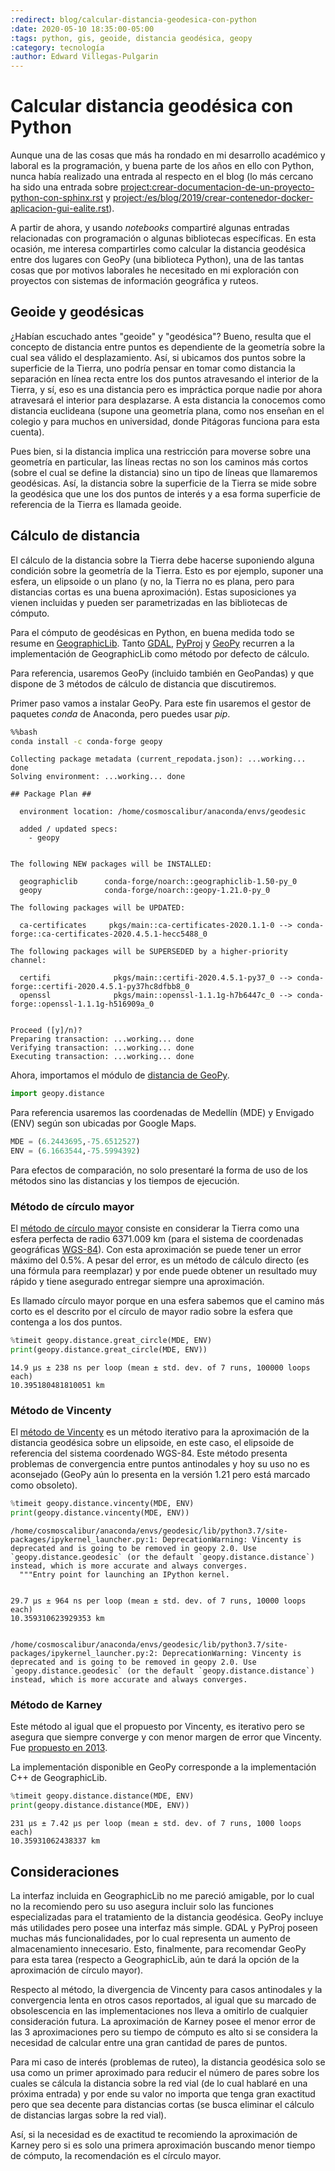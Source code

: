 ```yaml
---
:redirect: blog/calcular-distancia-geodesica-con-python
:date: 2020-05-10 18:35:00-05:00
:tags: python, gis, geoide, distancia geodésica, geopy
:category: tecnología
:author: Edward Villegas-Pulgarin
---
```


# Calcular distancia geodésica con Python

Aunque una de las cosas que más ha rondado en mi desarrollo académico y laboral es la programación, y buena parte de los años en ello con Python, nunca había realizado una entrada al respecto en el blog (lo más cercano ha sido una entrada sobre <project:crear-documentacion-de-un-proyecto-python-con-sphinx.rst>  y <project:/es/blog/2019/crear-contenedor-docker-aplicacion-gui-ealite.rst>).  

A partir de ahora, y usando *notebooks* compartiré algunas entradas relacionadas con programación o algunas bibliotecas específicas. En esta ocasión, me interesa compartirles como calcular la distancia geodésica entre dos lugares con GeoPy (una biblioteca Python), una de las tantas cosas que por motivos laborales he necesitado en mi exploración con proyectos con sistemas de información geográfica y ruteos.


## Geoide y geodésicas

¿Habían escuchado antes "geoide" y "geodésica"? Bueno, resulta que el concepto de distancia entre puntos es dependiente de la geometría sobre la cual sea válido el desplazamiento. Así, si ubicamos dos puntos sobre la superficie de la Tierra, uno podría pensar en tomar como distancia la separación en línea recta entre los dos puntos atravesando el interior de la Tierra, y sí, eso es una distancia pero es impráctica porque nadie por ahora atravesará el interior para desplazarse. A esta distancia la conocemos como distancia euclideana (supone una geometría plana, como nos enseñan en el colegio y para muchos en universidad, donde Pitágoras funciona para esta cuenta).  

Pues bien, si la distancia implica una restricción para moverse sobre una geometría en particular, las líneas rectas no son los caminos más cortos (sobre el cual se define la distancia) sino un tipo de líneas que llamaremos geodésicas. Así, la distancia sobre la superficie de la Tierra se mide sobre la geodésica que une los dos puntos de interés y a esa forma superficie de referencia de la Tierra es llamada geoide.

## Cálculo de distancia

El cálculo de la distancia sobre la Tierra debe hacerse suponiendo alguna condición sobre la geometría de la Tierra. Esto es por ejemplo, suponer una esfera, un elipsoide o un plano (y no, la Tierra no es plana, pero para distancias cortas es una buena aproximación). Estas suposiciones ya vienen incluidas y pueden ser parametrizadas en las bibliotecas de cómputo.  

Para el cómputo de geodésicas en Python, en buena medida todo se resume en [GeographicLib](https://geographiclib.sourceforge.io/). Tanto [GDAL](https://gdal.org/), [PyProj](https://pyproj4.github.io/pyproj/stable/#) y [GeoPy](https://geopy.readthedocs.io/en/stable/#) recurren a la implementación de GeographicLib como método por defecto de cálculo.  

Para referencia, usaremos GeoPy (incluido también en GeoPandas) y que dispone de 3 métodos de cálculo de distancia que discutiremos.

Primer paso vamos a instalar GeoPy. Para este fin usaremos el gestor de paquetes *conda* de Anaconda, pero puedes usar *pip*.


```bash
%%bash
conda install -c conda-forge geopy
```

    Collecting package metadata (current_repodata.json): ...working... done
    Solving environment: ...working... done
    
    ## Package Plan ##
    
      environment location: /home/cosmoscalibur/anaconda/envs/geodesic
    
      added / updated specs:
        - geopy
    
    
    The following NEW packages will be INSTALLED:
    
      geographiclib      conda-forge/noarch::geographiclib-1.50-py_0
      geopy              conda-forge/noarch::geopy-1.21.0-py_0
    
    The following packages will be UPDATED:
    
      ca-certificates     pkgs/main::ca-certificates-2020.1.1-0 --> conda-forge::ca-certificates-2020.4.5.1-hecc5488_0
    
    The following packages will be SUPERSEDED by a higher-priority channel:
    
      certifi              pkgs/main::certifi-2020.4.5.1-py37_0 --> conda-forge::certifi-2020.4.5.1-py37hc8dfbb8_0
      openssl              pkgs/main::openssl-1.1.1g-h7b6447c_0 --> conda-forge::openssl-1.1.1g-h516909a_0
    
    
    Proceed ([y]/n)? 
    Preparing transaction: ...working... done
    Verifying transaction: ...working... done
    Executing transaction: ...working... done


Ahora, importamos el módulo de [distancia de GeoPy](https://geopy.readthedocs.io/en/stable/#module-geopy.distance).


```python
import geopy.distance
```

Para referencia usaremos las coordenadas de Medellín (MDE) y Envigado (ENV) según son ubicadas por Google Maps.


```python
MDE = (6.2443695,-75.6512527)
ENV = (6.1663544,-75.5994392)
```

Para efectos de comparación, no solo presentaré la forma de uso de los métodos sino las distancias y los tiempos de ejecución.

### Método de círculo mayor

El [método de círculo mayor](https://en.wikipedia.org/wiki/Great-circle_distance) consiste en considerar la Tierra como una esfera perfecta de radio 6371.009 km (para el sistema de coordenadas geográficas [WGS-84](https://en.wikipedia.org/wiki/World_Geodetic_System#WGS84)). Con esta aproximación se puede tener un error máximo del 0.5%. A pesar del error, es un método de cálculo directo (es una fórmula para reemplazar) y por ende puede obtener un resultado muy rápido y tiene asegurado entregar siempre una aproximación.  

Es llamado círculo mayor porque en una esfera sabemos que el camino más corto es el descrito por el círculo de mayor radio sobre la esfera que contenga a los dos puntos.


```python
%timeit geopy.distance.great_circle(MDE, ENV)
print(geopy.distance.great_circle(MDE, ENV))
```

    14.9 µs ± 238 ns per loop (mean ± std. dev. of 7 runs, 100000 loops each)
    10.395180481810051 km


### Método de Vincenty

El [método de Vincenty](https://en.wikipedia.org/wiki/Vincenty%27s_formulae) es un método iterativo para la aproximación de la distancia geodésica sobre un elipsoide, en este caso, el elipsoide de referencia del sistema coordenado WGS-84. Este método presenta problemas de convergencia entre puntos antinodales y hoy su uso no es aconsejado (GeoPy aún lo presenta en la versión 1.21 pero está marcado como obsoleto).


```python
%timeit geopy.distance.vincenty(MDE, ENV)
print(geopy.distance.vincenty(MDE, ENV))
```

    /home/cosmoscalibur/anaconda/envs/geodesic/lib/python3.7/site-packages/ipykernel_launcher.py:1: DeprecationWarning: Vincenty is deprecated and is going to be removed in geopy 2.0. Use `geopy.distance.geodesic` (or the default `geopy.distance.distance`) instead, which is more accurate and always converges.
      """Entry point for launching an IPython kernel.


    29.7 µs ± 964 ns per loop (mean ± std. dev. of 7 runs, 10000 loops each)
    10.359310623929353 km


    /home/cosmoscalibur/anaconda/envs/geodesic/lib/python3.7/site-packages/ipykernel_launcher.py:2: DeprecationWarning: Vincenty is deprecated and is going to be removed in geopy 2.0. Use `geopy.distance.geodesic` (or the default `geopy.distance.distance`) instead, which is more accurate and always converges.
      


### Método de Karney

Este método al igual que el propuesto por Vincenty, es iterativo pero se asegura que siempre converge y con menor margen de error que Vincenty. Fue [propuesto en 2013](https://link.springer.com/article/10.1007/s00190-012-0578-z).  

La implementación disponible en GeoPy corresponde a la implementación C++ de GeographicLib.


```python
%timeit geopy.distance.distance(MDE, ENV)
print(geopy.distance.distance(MDE, ENV))
```

    231 µs ± 7.42 µs per loop (mean ± std. dev. of 7 runs, 1000 loops each)
    10.35931062438337 km



## Consideraciones

La interfaz incluida en GeographicLib no me pareció amigable, por lo cual no la recomiendo pero su uso asegura incluir solo las funciones especializadas para el tratamiento de la distancia geodésica. GeoPy incluye más utilidades pero posee una interfaz más simple. GDAL y PyProj poseen muchas más funcionalidades, por lo cual representa un aumento de almacenamiento innecesario. Esto, finalmente, para recomendar GeoPy para esta tarea (respecto a GeographicLib, aún te dará la opción de la aproximación de círculo mayor).  

Respecto al método, la divergencia de Vincenty para casos antinodales y la convergencia lenta en otros casos reportados, al igual que su marcado de obsolescencia en las implementaciones nos lleva a omitirlo de cualquier consideración futura. La aproximación de Karney posee el menor error de las 3 aproximaciones pero su tiempo de cómputo es alto si se considera la necesidad de calcular entre una gran cantidad de pares de puntos.  

Para mi caso de interés (problemas de ruteo), la distancia geodésica solo se usa como un primer aproximado para reducir el número de pares sobre los cuales se cálcula la distancia sobre la red vial (de lo cual hablaré en una próxima entrada) y por ende su valor no importa que tenga gran exactitud pero que sea decente para distancias cortas (se busca eliminar el cálculo de distancias largas sobre la red vial).  

Así, si la necesidad es de exactitud te recomiendo la aproximación de Karney pero si es solo una primera aproximación buscando menor tiempo de cómputo, la recomendación es el círculo mayor.
